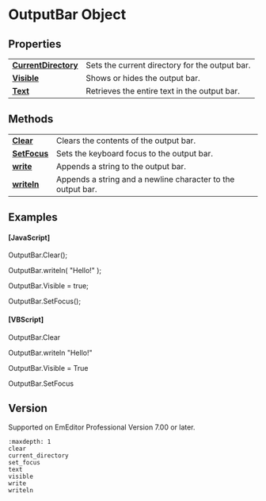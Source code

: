 # OutputBar Object

## Properties

|     |     |
| --- | --- |
| **[CurrentDirectory](current_directory)** | Sets the current directory for the output bar. |
| **[Visible](visible)** | Shows or hides the output bar. |
| **[Text](text)** | Retrieves the entire text in the output bar. |

## Methods

|     |     |
| --- | --- |
| **[Clear](clear)** | Clears the contents of the output bar. |
| **[SetFocus](set_focus)** | Sets the keyboard focus to the output bar. |
| **[write](write)** | Appends a string to the output bar. |
| **[writeln](writeln)** | Appends a string and a newline character to the output bar. |

## Examples

#### \[JavaScript\]

OutputBar.Clear();

OutputBar.writeln( "Hello!" );

OutputBar.Visible = true;

OutputBar.SetFocus();

#### \[VBScript\]

OutputBar.Clear

OutputBar.writeln "Hello!"

OutputBar.Visible = True

OutputBar.SetFocus

## Version

Supported on EmEditor Professional Version 7.00 or later.

```{toctree}
:maxdepth: 1
clear
current_directory
set_focus
text
visible
write
writeln
```
